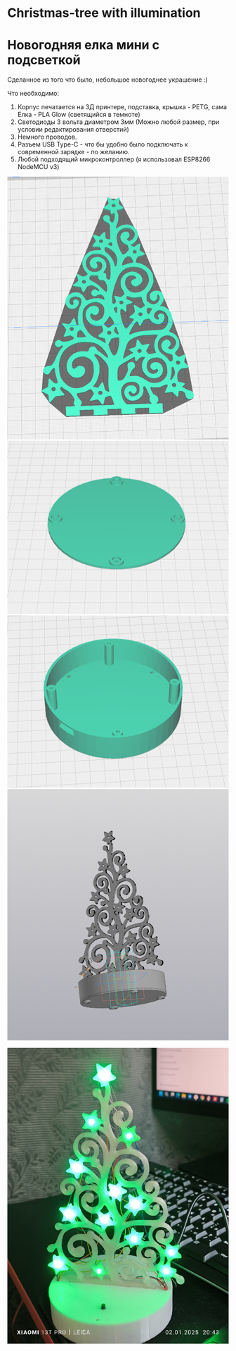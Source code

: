 # Christmas-tree with illumination
# Новогодняя елка мини с подсветкой

Сделанное из того что было, небольшое новогоднее украшение :)

Что необходимо:
1. Корпус печатается на 3Д принтере, подставка, крышка - PETG, сама Елка - PLA Glow (светящийся в темноте)
2. Светодиоды 3 вольта диаметром 3мм (Можно любой размер, при условии редактирования отверстий)
3. Немного проводов.
4. Разъем USB Type-C  - что бы удобно было подключать к современной зарядке - по желанию.
5. Любой подходящий микроконтроллер (я использовал ESP8266 NodeMCU v3)
 
![Деталь_1](./parts_1.png)
![Деталь_2](./parts_2.png)
![Деталь_3](./parts_3.png)
![Сборка](./All_parts.png)

![photo](./IMG_20250102_204305.jpg)
